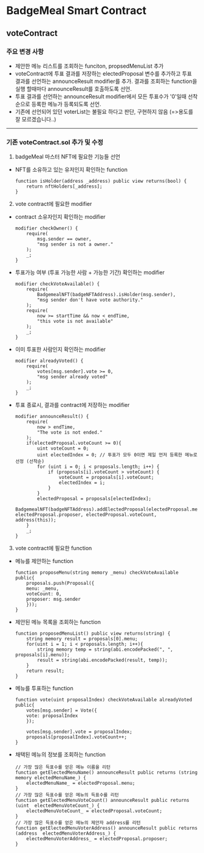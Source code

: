 # BadgeMeal Smart Contract

## voteContract
### 주요 변경 사항
- 제안한 메뉴 리스트를 조회하는 funciton, propsedMenuList 추가
- voteContract에 투표 결과를 저장하는 electedProposal 변수를 추가하고 투표 결과를 선언하는 announceResult modifier를 추가. 결과를 조회하는 function을 실행 할때마다 announceResult를 호출하도록 선언.
- 투표 결과를 선언하는 announceResult modifier에서 모든 투표수가 '0'일때 선착순으로 등록한 메뉴가 등록되도록 선언.
- 기존에 선언되어 있던 voterList는 불필요 하다고 판단, 구현하지 않음 (=>용도를 잘 모르겠습니다..)
***

### 기존 voteContract.sol 추가 및 수정

1. badgeMeal 마스터 NFT에 필요한 기능들 선언
  - NFT를 소유하고 있는 유저인지 확인하는 function
    ```Solidity
	function isHolder(address _address) public view returns(bool) {
		return nftHolders[_address];
	}
    ```
2.  vote contract에 필요한 modifier
  - contract 소유자인지 확인하는 modifier
    ```Solidity
	modifier checkOwner() {
		require(
			msg.sender == owner,
			"msg sender is not a owner."
		);
		_;
	}
    ```  
  - 투표가능 여부 (투표 가능한 사람 + 가능한 기간) 확인하는 modifier
    ```Solidity
	modifier checkVoteAvailable() {
		require(
			BadgemealNFT(badgeNFTAddress).isHolder(msg.sender),
			"msg sender don't have vote authority."
		);
		require(
			now >= startTime && now < endTime,
			"this vote is not available"
		);
		_;
	}
    ```
  - 이미 투표한 사람인지 확인하는 modifier
    ```Solidity
	modifier alreadyVoted() {
		require(
			votes[msg.sender].vote >= 0,
			"msg sender already voted"
		);
		_;
	}
    ```
 -  투표 종료시, 결과를 contract에 저장하는 modifier
    ```Solidity
	modifier announceResult() {
		require(
			now > endTime,
			"The vote is not ended."
		);
		if(electedProposal.voteCount >= 0){
			uint voteCount = 0;
			uint electedIndex = 0; // 투표가 모두 0이면 제일 먼저 등록한 메뉴로 선정 (선착순)
			for (uint i = 0; i < proposals.length; i++) {
				if (proposals[i].voteCount > voteCount) {
					voteCount = proposals[i].voteCount;
					electedIndex = i;
				}
			}
			electedProposal = proposals[electedIndex];
			BadgemealNFT(badgeNFTAddress).addElectedProposal(electedProposal.menu, electedProposal.proposer, electedProposal.voteCount, address(this));
		}
		_;
	}
    ```    

3.  vote contract에 필요한 function
 -  메뉴를 제안하는 function
    ```Solidity
	function proposeMenu(string memory _menu) checkVoteAvailable public{
		proposals.push(Proposal({
		menu: _menu,
		voteCount: 0,
		proposer: msg.sender
		}));
	}
    ```    
 -  제안된 메뉴 목록을 조회하는 function
    ```Solidity
	function proposedMenuList() public view returns(string) {
		string memory result = proposals[0].menu;
		for(uint i = 1; i < proposals.length; i++){
			string memory temp = string(abi.encodePacked(", ", proposals[i].menu));
			result = string(abi.encodePacked(result, temp));
		}
		return result;
	}
    ```    
 -  메뉴를 투표하는 function
    ```Solidity
	function vote(uint proposalIndex) checkVoteAvailable alreadyVoted public{
		votes[msg.sender] = Vote({
		vote: proposalIndex
		});

		votes[msg.sender].vote = proposalIndex;
		proposals[proposalIndex].voteCount++;
	}
    ```    
 -  채택된 메뉴의 정보를 조회하는 function
    ```Solidity
	// 가장 많은 득표수를 얻은 메뉴 이름을 리턴
	function getElectedMenuName() announceResult public returns (string memory electedMenuName_) {
		electedMenuName_ = electedProposal.menu;
	}
	// 가장 많은 득표수를 얻은 메뉴의 득표수를 리턴
	function getElectedMenuVoteCount() announceResult public returns (uint  electedMenuVoteCount_) {
		electedMenuVoteCount_ = electedProposal.voteCount;
	}
	// 가장 많은 득표수를 얻은 메뉴의 제안자 address를 리턴
	function getElectedMenuVoterAddress() announceResult public returns (address  electedMenuVoterAddress_) {
		electedMenuVoterAddress_ = electedProposal.proposer;
	}
    ``` 
